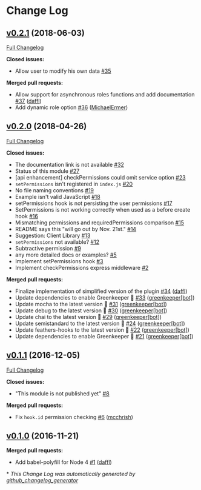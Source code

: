 # Change Log

## [v0.2.1](https://github.com/feathersjs-ecosystem/feathers-permissions/tree/v0.2.1) (2018-06-03)
[Full Changelog](https://github.com/feathersjs-ecosystem/feathers-permissions/compare/v0.2.0...v0.2.1)

**Closed issues:**

- Allow user to modify his own data [\#35](https://github.com/feathersjs-ecosystem/feathers-permissions/issues/35)

**Merged pull requests:**

- Allow support for asynchronous roles functions and add documentation [\#37](https://github.com/feathersjs-ecosystem/feathers-permissions/pull/37) ([daffl](https://github.com/daffl))
- Add dynamic role option [\#36](https://github.com/feathersjs-ecosystem/feathers-permissions/pull/36) ([MichaelErmer](https://github.com/MichaelErmer))

## [v0.2.0](https://github.com/feathersjs-ecosystem/feathers-permissions/tree/v0.2.0) (2018-04-26)
[Full Changelog](https://github.com/feathersjs-ecosystem/feathers-permissions/compare/v0.1.1...v0.2.0)

**Closed issues:**

-  The documentation link is not available [\#32](https://github.com/feathersjs-ecosystem/feathers-permissions/issues/32)
- Status of this module [\#27](https://github.com/feathersjs-ecosystem/feathers-permissions/issues/27)
- \[api enhancement\] checkPermissions could omit service option [\#23](https://github.com/feathersjs-ecosystem/feathers-permissions/issues/23)
- `setPermissions` isn't registered  in `index.js` [\#20](https://github.com/feathersjs-ecosystem/feathers-permissions/issues/20)
- No file naming conventions [\#19](https://github.com/feathersjs-ecosystem/feathers-permissions/issues/19)
- Example isn't valid JavaScript [\#18](https://github.com/feathersjs-ecosystem/feathers-permissions/issues/18)
- setPermissions hook is not persisting the user permissions [\#17](https://github.com/feathersjs-ecosystem/feathers-permissions/issues/17)
- SetPermissions is not working correctly when used as a before create hook [\#16](https://github.com/feathersjs-ecosystem/feathers-permissions/issues/16)
- Mismatching permissions and requiredPermissions comparison [\#15](https://github.com/feathersjs-ecosystem/feathers-permissions/issues/15)
- README says this "will go out by Nov. 21st." [\#14](https://github.com/feathersjs-ecosystem/feathers-permissions/issues/14)
- Suggestion: Client Library [\#13](https://github.com/feathersjs-ecosystem/feathers-permissions/issues/13)
- `setPermissions` not available? [\#12](https://github.com/feathersjs-ecosystem/feathers-permissions/issues/12)
- Subtractive permission [\#9](https://github.com/feathersjs-ecosystem/feathers-permissions/issues/9)
- any more detailed docs or examples? [\#5](https://github.com/feathersjs-ecosystem/feathers-permissions/issues/5)
- Implement setPermissions hook [\#3](https://github.com/feathersjs-ecosystem/feathers-permissions/issues/3)
- Implement checkPermissions express middleware [\#2](https://github.com/feathersjs-ecosystem/feathers-permissions/issues/2)

**Merged pull requests:**

- Finalize implementation of simplified version of the plugin [\#34](https://github.com/feathersjs-ecosystem/feathers-permissions/pull/34) ([daffl](https://github.com/daffl))
- Update dependencies to enable Greenkeeper 🌴 [\#33](https://github.com/feathersjs-ecosystem/feathers-permissions/pull/33) ([greenkeeper[bot]](https://github.com/apps/greenkeeper))
- Update mocha to the latest version 🚀 [\#31](https://github.com/feathersjs-ecosystem/feathers-permissions/pull/31) ([greenkeeper[bot]](https://github.com/apps/greenkeeper))
- Update debug to the latest version 🚀 [\#30](https://github.com/feathersjs-ecosystem/feathers-permissions/pull/30) ([greenkeeper[bot]](https://github.com/apps/greenkeeper))
- Update chai to the latest version 🚀 [\#29](https://github.com/feathersjs-ecosystem/feathers-permissions/pull/29) ([greenkeeper[bot]](https://github.com/apps/greenkeeper))
- Update semistandard to the latest version 🚀 [\#24](https://github.com/feathersjs-ecosystem/feathers-permissions/pull/24) ([greenkeeper[bot]](https://github.com/apps/greenkeeper))
- Update feathers-hooks to the latest version 🚀 [\#22](https://github.com/feathersjs-ecosystem/feathers-permissions/pull/22) ([greenkeeper[bot]](https://github.com/apps/greenkeeper))
- Update dependencies to enable Greenkeeper 🌴 [\#21](https://github.com/feathersjs-ecosystem/feathers-permissions/pull/21) ([greenkeeper[bot]](https://github.com/apps/greenkeeper))

## [v0.1.1](https://github.com/feathersjs-ecosystem/feathers-permissions/tree/v0.1.1) (2016-12-05)
[Full Changelog](https://github.com/feathersjs-ecosystem/feathers-permissions/compare/v0.1.0...v0.1.1)

**Closed issues:**

- "This module is not published yet" [\#8](https://github.com/feathersjs-ecosystem/feathers-permissions/issues/8)

**Merged pull requests:**

- Fix `hook.id` permission checking [\#6](https://github.com/feathersjs-ecosystem/feathers-permissions/pull/6) ([mcchrish](https://github.com/mcchrish))

## [v0.1.0](https://github.com/feathersjs-ecosystem/feathers-permissions/tree/v0.1.0) (2016-11-21)
**Merged pull requests:**

- Add babel-polyfill for Node 4 [\#1](https://github.com/feathersjs-ecosystem/feathers-permissions/pull/1) ([daffl](https://github.com/daffl))



\* *This Change Log was automatically generated by [github_changelog_generator](https://github.com/skywinder/Github-Changelog-Generator)*